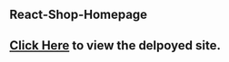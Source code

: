 ## React-Shop-Homepage

## [Click Here](https://shashidhar-react-shop-home-page.netlify.app) to view the delpoyed site.
